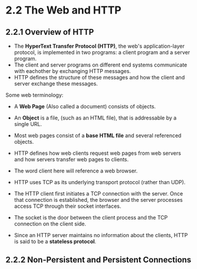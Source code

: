 # 2.2 The Web and HTTP

## 2.2.1 Overview of HTTP
- The **HyperText Transfer Protocol (HTTP)**, the web's application-layer protocol, is implemented in two programs: a client program and a server program.
- The client and server programs on different end systems communicate with eachother by exchanging HTTP messages.
- HTTP defines the structure of these messages and how the client and server exchange these messages.

Some web terminology:
- A **Web Page** (Also called a document) consists of objects.
- An **Object** is a file, (such as an HTML file), that is addressable by a single URL.
- Most web pages consist of a **base HTML file** and several referenced objects.

- HTTP defines how web clients request web pages from web servers and how servers transfer web pages to clients.
- The word client here will reference a web browser.
- HTTP uses TCP as its underlying transport protocol (rather than UDP).
- The HTTP client first initiates a TCP connection with the server. Once that connection is established, the browser and the server processes access TCP through their socket interfaces.
- The socket is the door between the client process and the TCP connection on the client side.
- Since an HTTP server maintains no information about the clients, HTTP is said to be a **stateless protocol**.

## 2.2.2 Non-Persistent and Persistent Connections

























